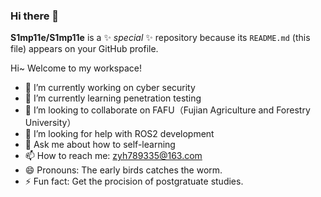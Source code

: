 ### Hi there 👋


**S1mp11e/S1mp11e** is a ✨ _special_ ✨ repository because its `README.md` (this file) appears on your GitHub profile.

Hi~ Welcome to my workspace!

- 🔭 I’m currently working on cyber security
- 🌱 I’m currently learning penetration testing
- 👯 I’m looking to collaborate on FAFU（Fujian Agriculture and Forestry University）
- 🤔 I’m looking for help with ROS2 development
- 💬 Ask me about how to self-learning
- 📫 How to reach me: zyh789335@163.com
- 😄 Pronouns: The early birds catches the worm.
- ⚡ Fun fact: Get the procision of postgratuate studies.
